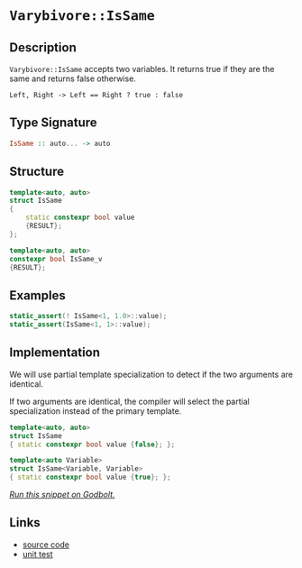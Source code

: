 <!-- Copyright 2024 Feng Mofan
SPDX-License-Identifier: Apache-2.0 -->

# `Varybivore::IsSame`

## Description

`Varybivore::IsSame` accepts two variables.
It returns true if they are the same and returns false otherwise.

<pre><code>Left, Right -> Left == Right ? true : false</code></pre>

## Type Signature

```Haskell
IsSame :: auto... -> auto
```

## Structure

```C++
template<auto, auto>
struct IsSame
{
    static constexpr bool value
    {RESULT};
};

template<auto, auto>
constexpr bool IsSame_v
{RESULT};
```

## Examples

```C++
static_assert(! IsSame<1, 1.0>::value);
static_assert(IsSame<1, 1>::value);
```

## Implementation

We will use partial template specialization to detect if the two arguments are identical.

If two arguments are identical, the compiler will select the partial specialization instead of the primary template.

```C++
template<auto, auto>
struct IsSame
{ static constexpr bool value {false}; };

template<auto Variable>
struct IsSame<Variable, Variable>
{ static constexpr bool value {true}; };
```

[*Run this snippet on Godbolt.*](https://godbolt.org/#z:OYLghAFBqd5QCxAYwPYBMCmBRdBLAF1QCcAaPECAMzwBtMA7AQwFtMQByARg9KtQYEAysib0QXACx8BBAKoBnTAAUAHpwAMvAFYTStJg1DIApACYAQuYukl9ZATwDKjdAGFUtAK4sGIAMwAbKSuADJ4DJgAcj4ARpjEEtIADqgKhE4MHt6%2BAcGp6Y4C4ZExLPGJUraY9kUMQgRMxATZPn5B1bWZDU0EJdFxCUm2jc2tuR0Ko30RA%2BVDUgCUtqhexMjsHASYLMkG2yb%2BbkxeRKQA1CdEh9gmGgCCU8ReDucAkgpCrJh39yYA7BZzlMmI5kOc0AwpphVMliOdYqhPOcAG5iLyYc4AixUMRKAEAEUOQMJxN%2Bv22u32PyOV1Q5wAak08ExYvQbr8ni8CO9Pt9Dm4mcQWWzMBchSL2f5bg9scDGmCIQJobD4YjkWjvJjsQRnj9/kT/CSDWTZQ8APQAKmtNtt5t%2BVutABVsEInTb7Rbbd7LZ6/g8QWCAPpMBRKZoQMBgXlfNgCrgXLgAOg0NxAIE1GMWpseCrwyBDYYSBAgH1jNLcCfOXDTGfRmGzRo4y1onAArLw/BwtKRUJw3NZrMDVuttWZ/DxSARNM3lgBrEBtyQpyRcf7%2BDRtjRmQKBMwADn3%2Bk4kl4LAkGg0pC7Pb7HF4ChAV%2Bn3ebpDgsBgiBAqwIyVO5CUGgux0AkUTfJwqj7oEAC0gSSOcwDIOCUhJmYvCYPgRDCugej8IIIhiOwVT4fIShqDOpC6AmADuxBMMknA8C27adpRd4APKnP%2BPKoFQ5xQbB8GIch1bLmY5wQB4IH0PC5gTosvAvloywQEgwHJKBZAUBAGlaSAwBSGYfB0NsxCPhAsSUbEERNAAnkxvA2cwxB2RxsTaJgDiOaQwFsIIHEMLQDmvqQWCxF4wDHLQtCPtwvBYCwhjAOIoX4MQXmOCimBxT2MJeacmyThE2ytqFtB4LE9GuR4WCUbqeDnvFpDZcQiJKASOzJRVRgzssVAGMACgMngmA0RxySMD5pGEeIJGyIoKjqKF1H6MlKCDpY%2BiVY%2BkDLKgyR1HFMFTOghwEqYljWGYt6tThOXwMsdiZZkLgMO4nhtHoYSzGUFR6AUGQCOMfgJoDdT9H9CydC9Ag9GMn25Amz0ON00yQ4MlQjL0IN6CCzQY/MlRPSOGwSCxHAdte7GcAJ0FwQhSEoeJkm4IQJBYuOXCKVOfXLAgmBMFgiQQPOICSP4SYAJz%2BP8kgaJIZiSIEl5toEUvHhwp6kOeE5JoEXCBPuUv7obS5cG2MvBDevB3g%2BT686%2BqlfmpP7cQBOl6bJ4FsJwTQsCi/wwUwEIGEY1ZS0myZ5VhJB4LhCYzaIc3SKRi0UStIDGXRDGORTVM272nBcX%2BpznHxlzEAHQch8gYfABHUcppJ0mabJnP%2BGYPPKW%2BrtewkgG6agMlDP7gcwXXyVcFLXBXjQtBmRZVmhc59k%2BavrnuZ53nNX5jAEIFwWUeFkXRbFPmJd1mw9ulL3ZblGGqAV2w%2BSVNSURVVX2bV19KcKTWTlau1TAnUkpGB6qAJ2fBBrDVGuNSaXZJxJyIsMNO5Flo9l0MZeuG0rpbU/rtUWvZDqZGOqdc6l0rCWBurbO68cHp7RhqjZwEBXC4wTD9UomMAZpCBlkRGoNSDg0yITf6yMaiw3qNMdhTC6jwxmFwomeNpECOUb0URCwSZrDJtzTWBcaYcErtXYOodkqN2jqzWOckubdz5qQAWQshhELKtrXWkcFb/Etv8dcitlarmpqFO2tgHY92dvAV2v4eKD37sQH2mx/bCRYAoFE4IUTTyTNSKYGErHxzwrIWaxFU4LXQZRXQ/hSA50YvFfObFAnF3drxfiCSEJJJSaidJmSeRSWHm3BIHd/C2KgX3HpWlokjNkhmZAyRkhBjSVLIMnSQxV3giZBeCQl7WVsq5deWy3IeUyj5PeAUgohRvpgCKUUxDn2apfcBv8wp4Ayqje%2BlF8rIEKq/QQ79yqVWqnZH%2B9V/4%2BSAWkEBXVwEREgSpaBTAhojTGhNKazVkEpxkIIdOGCdABDWr1Sh1htqxEIftEhypODmlOrgqhFgaG9joVgIlsjXqsPejIzhcwxFCN4XUGRwjii/W4eIrocMVE5EESjOR6N%2BVKORiKr6Mr1FSrEVo0c5M9G1NvLTZp5xWmpI6aCHKXS2bYQ7tzJSdiHHC0oBTVxWdI7%2BH8G2Lcq5Lz2v%2BEbAJGr7zBOfHYhckg2zSzbPuHcUtJBS3XLLLg5Syr%2BHVbbTgZqnYU3Qh6%2BNXrQnLFaukZwkggA)

## Links

- [source code](../../../../conceptrodon/varybivore/is_same.hpp)
- [unit test](../../../../tests/unit/metafunctions/varybivore/is_same.test.hpp)
